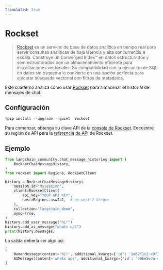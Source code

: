 ```yaml
---
translated: true
---
```


# Rockset

>[Rockset](https://rockset.com/product/) es un servicio de base de datos analítica en tiempo real para servir consultas analíticas de baja latencia y alta concurrencia a escala. Construye un Converged Index™ en datos estructurados y semiestructurados con un almacenamiento eficiente para incrustaciones vectoriales. Su compatibilidad con la ejecución de SQL en datos sin esquema lo convierte en una opción perfecta para ejecutar búsqueda vectorial con filtros de metadatos.

Este cuaderno analiza cómo usar [Rockset](https://rockset.com/docs) para almacenar el historial de mensajes de chat.

## Configuración

```python
%pip install --upgrade --quiet  rockset
```

Para comenzar, obtenga su clave API de la [consola de Rockset](https://console.rockset.com/apikeys). Encuentre su región de API para la [referencia de API](https://rockset.com/docs/rest-api#introduction) de Rockset.

## Ejemplo

```python
from langchain_community.chat_message_histories import (
    RocksetChatMessageHistory,
)
from rockset import Regions, RocksetClient

history = RocksetChatMessageHistory(
    session_id="MySession",
    client=RocksetClient(
        api_key="YOUR API KEY",
        host=Regions.usw2a1,  # us-west-2 Oregon
    ),
    collection="langchain_demo",
    sync=True,
)
history.add_user_message("hi!")
history.add_ai_message("whats up?")
print(history.messages)
```

La salida debería ser algo así:

```python
[
    HumanMessage(content='hi!', additional_kwargs={'id': '2e62f1c2-e9f7-465e-b551-49bae07fe9f0'}, example=False),
    AIMessage(content='whats up?', additional_kwargs={'id': 'b9be8eda-4c18-4cf8-81c3-e91e876927d0'}, example=False)
]

```

